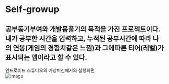 # Self-growup  

## 공부동기부여와 개발몸풀기의 목적을 가진 프로젝트이다. 내가 공부한 시간을 입력하고, 누적된 공부시간에 따라 나의 연봉(게임의 경험치같은 느낌)과 그에따른 티어(레벨)가 표시되는 앱이라고 할 수 있다.  
안드로이드 스튜디오의 가상머신에서의 실행화면  
![image](https://user-images.githubusercontent.com/57083072/193409616-c9769f43-79fd-4dc2-ac92-31db77138709.png)


